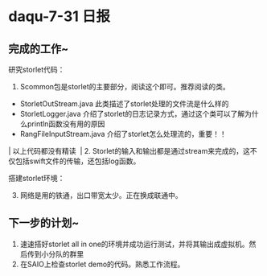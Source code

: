 daqu-7-31 日报
==============

完成的工作\~
------------

研究storlet代码：

1.  Scommon包是storlet的主要部分，阅读这个即可。推荐阅读的类。

-   StorletOutStream.java 此类描述了storlet处理的文件流是什么样的
-   StorletLogger.java
    介绍了storlet的日志记录方式，通过这个类可以了解为什么println函数没有用的原因
-   RangFileInputStream.java 介绍了storlet怎么处理流的，重要！！

| 以上代码都没有精读 ​
| 2.
  Storlet的输入和输出都是通过stream来完成的，这不仅包括swift文件的传输，还包括log函数。

搭建storlet环境：

3.  网络是用的铁通，出口带宽太少。正在换成联通中。

下一步的计划\~
--------------

1.  速速搭好storlet all in
    one的环境并成功运行测试，并将其输出成虚拟机。然后传到小分队的群里
2.  在SAIO上检查storlet demo的代码。熟悉工作流程。

